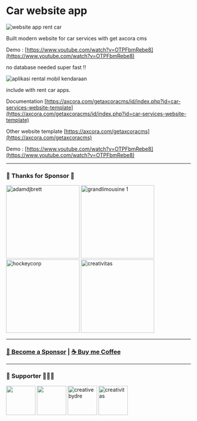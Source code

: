# Car website app

![website app rent car](https://blogger.googleusercontent.com/img/b/R29vZ2xl/AVvXsEgNguegWkTQCp3wgHq-cdM_8GOY4iSy0C7jRuHSeT7jJkn8dY9SJ-Wk3EDsGdgxqIrP3_Gs9BDIONB2U0SCM4wR6KNI4kFpfnpBpALAjxxd6g2iarbWgMDfyv6p0XUubeeUniiPBn0Y64iqjylgywC9p6E2WReFfFbYMYG5BeuE7imFFD8jG_vZuDe0Gw/s1902/Screenshot%202023-05-28%20at%2013-05-44%20About.png)

Built modern website for car services with get axcora cms

Demo : [https://www.youtube.com/watch?v=OTPFbmRebe8](https://www.youtube.com/watch?v=OTPFbmRebe8)

no database needed super fast !!

![aplikasi rental mobil kendaraan](https://blogger.googleusercontent.com/img/b/R29vZ2xl/AVvXsEiaFCV3irs6pDUQDhSfqVkG2UdaBEAAu-eHGp_YQe2k68qYBWiwfk1A7kVleTIJRBcNGRWjel6shiar4aWX0ZIgXFsl6HRic5kYrF3xhsS-VtlX2B2HoV0ce8NPQyvL_RitECKLnYEt9mpnzy1I6Z_DQOdpyKjCULyots09f05wO7R83rw9CEgv8sCeXw/s1902/Screenshot%202023-05-28%20at%2013-06-24%20Add%20New%20Transaksi.png)

include with rent car apps.

Documentation [https://axcora.com/getaxcoracms/id/index.php?id=car-services-website-template](https://axcora.com/getaxcoracms/id/index.php?id=car-services-website-template)

Other website template [https://axcora.com/getaxcoracms](https://axcora.com/getaxcoracms)

Demo : [https://www.youtube.com/watch?v=OTPFbmRebe8](https://www.youtube.com/watch?v=OTPFbmRebe8)


----------------------------------------

### 💖 Thanks for Sponsor 🤞 

<a href="https://www.adamdjbrett.com/" target="_blank"><img src="https://github.com/adamdjbrett/adamdjbrett.github.io/blob/master/assets/img/open-graph-logo.png?raw=true" alt="adamdjbrett" width="200" height="200"/></a> <a href="https://www.grandlimousine.com/" target="_blank"><img src="https://avatars.githubusercontent.com/u/136876765?v=4" alt="grandlimousine 1" width="200" height="200"/></a> <a href="https://www.hockeycomputindo.com/themes/" target="_blank"><img src="https://www.hockeycomputindo.com/img/hockeycompcarwebsite.jpg" alt="hockeycorp" width="200" height="200"/></a>  <a href="https://fiverr.com/creativitas/" target="_blank"><img src="https://creativitas.github.io//assets/img/creativitaswebdev.webp" alt="creativitas" width="200" height="200"/></a>

----------------------------------------

### [🚀 Become a Sponsor](https://github.com/sponsors/mesinkasir) | [☕ Buy me Coffee](https://www.paypal.com/cgi-bin/webscr?cmd=_s-xclick&hosted_button_id=JVZVXBC4N9DAN)

----------------------------------------

### 🥇 Supporter 👨🏻‍🚀

<a href="https://github.com/adamdjbrett"><img src="https://avatars.githubusercontent.com/u/22662978?v=4" width="80" height="80"/></a> <a href="https://github.com/grandlimo/"><img src="https://avatars.githubusercontent.com/u/136876765?v=4" width="80" height="80"/></a> <a href="https://github.com/creativebydre"><img alt="creativebydre" src="https://avatars.githubusercontent.com/u/70264436?v=4" width="80" height="80"/></a> <a href="https://github.com/creativitas"><img alt="creativitas" src="https://avatars.githubusercontent.com/u/112189857?v=4" width="80" height="80"/></a>

